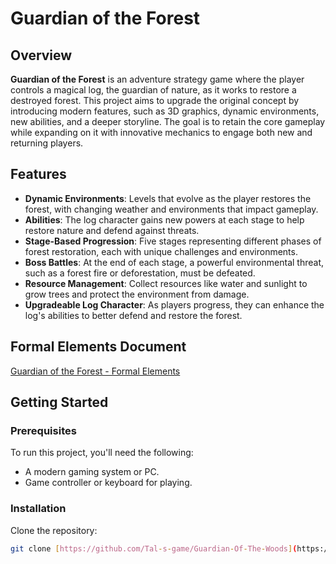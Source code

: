 # Guardian of the Forest

## Overview
**Guardian of the Forest** is an adventure strategy game where the player controls a magical log, the guardian of nature, as it works to restore a destroyed forest. This project aims to upgrade the original concept by introducing modern features, such as 3D graphics, dynamic environments, new abilities, and a deeper storyline. The goal is to retain the core gameplay while expanding on it with innovative mechanics to engage both new and returning players.

## Features
- **Dynamic Environments**: Levels that evolve as the player restores the forest, with changing weather and environments that impact gameplay.
- **Abilities**: The log character gains new powers at each stage to help restore nature and defend against threats.
- **Stage-Based Progression**: Five stages representing different phases of forest restoration, each with unique challenges and environments.
- **Boss Battles**: At the end of each stage, a powerful environmental threat, such as a forest fire or deforestation, must be defeated.
- **Resource Management**: Collect resources like water and sunlight to grow trees and protect the environment from damage.
- **Upgradeable Log Character**: As players progress, they can enhance the log's abilities to better defend and restore the forest.

## Formal Elements Document
[Guardian of the Forest - Formal Elements](https://github.com/YourRepository/Guardian-of-the-Forest---remake/blob/main/formal-elements.md)

## Getting Started

### Prerequisites
To run this project, you'll need the following:
- A modern gaming system or PC.
- Game controller or keyboard for playing.
  
### Installation
Clone the repository:
```bash
git clone [https://github.com/Tal-s-game/Guardian-Of-The-Woods](https://github.com/Tal-s-game/Guardian-Of-The-Woods.git)
